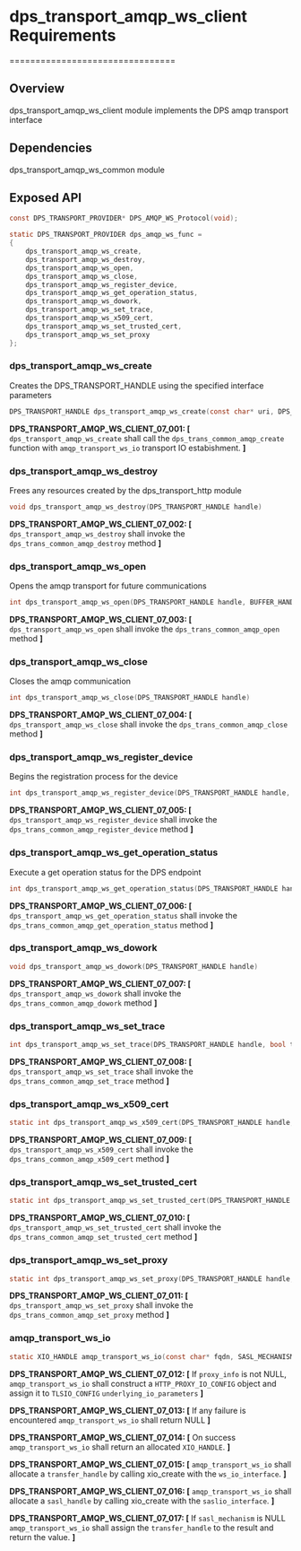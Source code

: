 # dps_transport_amqp_ws_client Requirements

================================

## Overview

dps_transport_amqp_ws_client module implements the DPS amqp transport interface

## Dependencies

dps_transport_amqp_ws_common module

## Exposed API

```c
const DPS_TRANSPORT_PROVIDER* DPS_AMQP_WS_Protocol(void);

static DPS_TRANSPORT_PROVIDER dps_amqp_ws_func =
{
    dps_transport_amqp_ws_create,
    dps_transport_amqp_ws_destroy,
    dps_transport_amqp_ws_open,
    dps_transport_amqp_ws_close,
    dps_transport_amqp_ws_register_device,
    dps_transport_amqp_ws_get_operation_status,
    dps_transport_amqp_ws_dowork,
    dps_transport_amqp_ws_set_trace,
    dps_transport_amqp_ws_x509_cert,
    dps_transport_amqp_ws_set_trusted_cert,
    dps_transport_amqp_ws_set_proxy
};
```

### dps_transport_amqp_ws_create

Creates the DPS_TRANSPORT_HANDLE using the specified interface parameters

```c
DPS_TRANSPORT_HANDLE dps_transport_amqp_ws_create(const char* uri, DPS_HSM_TYPE type, const char* scope_id, const char* registration_id, const char* dps_api_version)
```

**DPS_TRANSPORT_AMQP_WS_CLIENT_07_001: [** `dps_transport_amqp_ws_create` shall call the `dps_trans_common_amqp_create` function with `amqp_transport_ws_io` transport IO estabishment. **]**

### dps_transport_amqp_ws_destroy

Frees any resources created by the dps_transport_http module

```c
void dps_transport_amqp_ws_destroy(DPS_TRANSPORT_HANDLE handle)
```

**DPS_TRANSPORT_AMQP_WS_CLIENT_07_002: [** `dps_transport_amqp_ws_destroy` shall invoke the `dps_trans_common_amqp_destroy` method **]**

### dps_transport_amqp_ws_open

Opens the amqp transport for future communications

```c
int dps_transport_amqp_ws_open(DPS_TRANSPORT_HANDLE handle, BUFFER_HANDLE ek, BUFFER_HANDLE srk, DPS_TRANSPORT_REGISTER_DATA_CALLBACK data_callback, void* user_ctx, DPS_TRANSPORT_STATUS_CALLBACK status_cb, void* status_ctx)
```

**DPS_TRANSPORT_AMQP_WS_CLIENT_07_003: [** `dps_transport_amqp_ws_open` shall invoke the `dps_trans_common_amqp_open` method **]**

### dps_transport_amqp_ws_close

Closes the amqp communication

```c
int dps_transport_amqp_ws_close(DPS_TRANSPORT_HANDLE handle)
```

**DPS_TRANSPORT_AMQP_WS_CLIENT_07_004: [** `dps_transport_amqp_ws_close` shall invoke the `dps_trans_common_amqp_close` method **]**

### dps_transport_amqp_ws_register_device

Begins the registration process for the device

```c
int dps_transport_amqp_ws_register_device(DPS_TRANSPORT_HANDLE handle, DPS_TRANSPORT_CHALLENGE_CALLBACK reg_challenge_cb, void* user_ctx)
```

**DPS_TRANSPORT_AMQP_WS_CLIENT_07_005: [** `dps_transport_amqp_ws_register_device` shall invoke the `dps_trans_common_amqp_register_device` method **]**

### dps_transport_amqp_ws_get_operation_status

Execute a get operation status for the DPS endpoint

```c
int dps_transport_amqp_ws_get_operation_status(DPS_TRANSPORT_HANDLE handle)
```

**DPS_TRANSPORT_AMQP_WS_CLIENT_07_006: [** `dps_transport_amqp_ws_get_operation_status` shall invoke the `dps_trans_common_amqp_get_operation_status` method **]**

### dps_transport_amqp_ws_dowork

```c
void dps_transport_amqp_ws_dowork(DPS_TRANSPORT_HANDLE handle)
```

**DPS_TRANSPORT_AMQP_WS_CLIENT_07_007: [** `dps_transport_amqp_ws_dowork` shall invoke the `dps_trans_common_amqp_dowork` method **]**

### dps_transport_amqp_ws_set_trace

```c
int dps_transport_amqp_ws_set_trace(DPS_TRANSPORT_HANDLE handle, bool trace_on)
```

**DPS_TRANSPORT_AMQP_WS_CLIENT_07_008: [** `dps_transport_amqp_ws_set_trace` shall invoke the `dps_trans_common_amqp_set_trace` method **]**

### dps_transport_amqp_ws_x509_cert

```c
static int dps_transport_amqp_ws_x509_cert(DPS_TRANSPORT_HANDLE handle, const char* certificate, const char* private_key)
```

**DPS_TRANSPORT_AMQP_WS_CLIENT_07_009: [** `dps_transport_amqp_ws_x509_cert` shall invoke the `dps_trans_common_amqp_x509_cert` method **]**

### dps_transport_amqp_ws_set_trusted_cert

```c
static int dps_transport_amqp_ws_set_trusted_cert(DPS_TRANSPORT_HANDLE handle, const char* certificate)
```

**DPS_TRANSPORT_AMQP_WS_CLIENT_07_010: [** `dps_transport_amqp_ws_set_trusted_cert` shall invoke the `dps_trans_common_amqp_set_trusted_cert` method **]**

### dps_transport_amqp_ws_set_proxy

```c
static int dps_transport_amqp_ws_set_proxy(DPS_TRANSPORT_HANDLE handle, const HTTP_PROXY_OPTIONS* proxy_options)
```

**DPS_TRANSPORT_AMQP_WS_CLIENT_07_011: [** `dps_transport_amqp_ws_set_proxy` shall invoke the `dps_trans_common_amqp_set_proxy` method **]**

### amqp_transport_ws_io

```c
static XIO_HANDLE amqp_transport_ws_io(const char* fqdn, SASL_MECHANISM_HANDLE* sasl_mechanism, const HTTP_PROXY_OPTIONS* proxy_info)
```

**DPS_TRANSPORT_AMQP_WS_CLIENT_07_012: [** If `proxy_info` is not NULL, `amqp_transport_ws_io` shall construct a `HTTP_PROXY_IO_CONFIG` object and assign it to `TLSIO_CONFIG` `underlying_io_parameters` **]**

**DPS_TRANSPORT_AMQP_WS_CLIENT_07_013: [** If any failure is encountered `amqp_transport_ws_io` shall return NULL **]**

**DPS_TRANSPORT_AMQP_WS_CLIENT_07_014: [** On success `amqp_transport_ws_io` shall return an allocated `XIO_HANDLE`. **]**

**DPS_TRANSPORT_AMQP_WS_CLIENT_07_015: [** `amqp_transport_ws_io` shall allocate a `transfer_handle` by calling xio_create with the `ws_io_interface`. **]**

**DPS_TRANSPORT_AMQP_WS_CLIENT_07_016: [** `amqp_transport_ws_io` shall allocate a `sasl_handle` by calling xio_create with the `saslio_interface`. **]**

**DPS_TRANSPORT_AMQP_WS_CLIENT_07_017: [** If `sasl_mechanism` is NULL `amqp_transport_ws_io` shall assign the `transfer_handle` to the result and return the value. **]**
